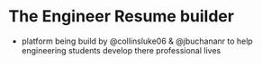 # The Engineer Resume builder

* platform being build by @collinsluke06 & @jbuchananr to help engineering students develop there professional lives
